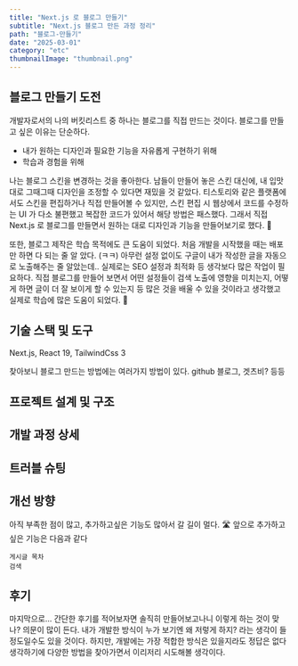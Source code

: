 ```yaml
---
title: "Next.js 로 블로그 만들기"
subtitle: "Next.js 블로그 만든 과정 정리"
path: "블로그-만들기"
date: "2025-03-01"
category: "etc"
thumbnailImage: "thumbnail.png"
---
```


## 블로그 만들기 도전

개발자로서의 나의 버킷리스트 중 하나는 블로그를 직접 만드는 것이다. 블로그를 만들고 싶은 이유는 단순하다.

- 내가 원하는 디자인과 필요한 기능을 자유롭게 구현하기 위해
- 학습과 경험을 위해

나는 블로그 스킨을 변경하는 것을 좋아한다. 남들이 만들어 놓은 스킨 대신에, 내 입맛대로 그때그때 디자인을 조정할 수 있다면 재밌을 것 같았다. 티스토리와 같은 플랫폼에서도 스킨을 편집하거나 직접 만들어볼 수 있지만, 스킨 편집 시 웹상에서 코드를 수정하는 UI 가 다소 불편했고 복잡한 코드가 있어서 해당 방법은 패스했다. 그래서 직접 Next.js 로 블로그를 만들면서 원하는 대로 디자인과 기능을 만들어보기로 했다. 🧐

또한, 블로그 제작은 학습 목적에도 큰 도움이 되었다. 처음 개발을 시작했을 때는 배포만 하면 다 되는 줄 알 았다. (ㅋㅋ) 아무런 설정 없이도 구글이 내가 작성한 글을 자동으로 노출해주는 줄 알았는데.. 실제로는 SEO 설정과 최적화 등 생각보다 많은 작업이 필요하다. 직접 블로그를 만들어 보면서 어떤 설정들이 검색 노출에 영향을 미치는지, 어떻게 하면 글이 더 잘 보이게 할 수 있는지 등 많은 것을 배울 수 있을 것이라고 생각했고 실제로 학습에 많은 도움이 되었다. 🥹

## 기술 스택 및 도구

Next.js, React 19, TailwindCss 3

찾아보니 블로그 만드는 방법에는 여러가지 방법이 있다. github 블로그, 겟츠비? 등등

## 프로젝트 설계 및 구조

## 개발 과정 상세

## 트러블 슈팅

## 개선 방향

아직 부족한 점이 많고, 추가하고싶은 기능도 많아서 갈 길이 멀다. 🛣️
앞으로 추가하고 싶은 기능은 다음과 같다

```
게시글 목차
검색

```

## 후기

마지막으로... 간단한 후기를 적어보자면 솔직히 만들어보고나니 이렇게 하는 것이 맞나? 의문이 많이 든다.
내가 개발한 방식이 누가 보기엔 왜 저렇게 하지? 라는 생각이 들 정도일수도 있을 것이다. 하지만, 개발에는 가장 적합한 방식은 있을지라도 정답은 없다 생각하기에 다양한 방법을 찾아가면서 이리저리 시도해볼 생각이다.
